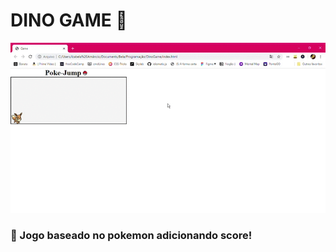 # DINO GAME 🦖
 
![Alt text](./images/game.gif "Game Gif")

<h3 align="justify">📌 Jogo baseado no pokemon adicionando score!</h3>
